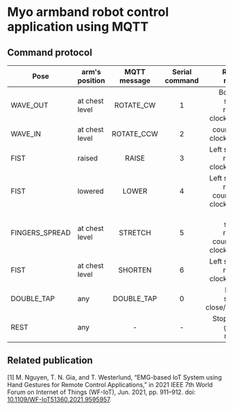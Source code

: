 # Myo armband robot control application using MQTT

## Command protocol

| Pose | arm's position| MQTT message | Serial command | Robot move |
| --- | --- |:---:|:---:|---:|
| WAVE_OUT | at chest level | ROTATE_CW | 1 | Bottom servo rotate clockwise |
| WAVE_IN | at chest level | ROTATE_CCW | 2 | counter-clockwise |
| FIST | raised | RAISE | 3 | Left servo rotate clockwise |
| FIST | lowered | LOWER | 4 | Left servo rotate counter-clockwise |
| FINGERS_SPREAD | at chest level | STRETCH | 5 | Right servo rotate counter-clockwise |
| FIST | at chest level | SHORTEN | 6 | Left servo rotate clockwise |
| DOUBLE_TAP | any | DOUBLE_TAP | 0 | Hand servo close/open |
| REST | any | - | - | Stop on-going move |

## Related publication
[1] M. Nguyen, T. N. Gia, and T. Westerlund, “EMG-based IoT System using Hand Gestures for Remote Control Applications,” in 2021 IEEE 7th World Forum on Internet of Things (WF-IoT), Jun. 2021, pp. 911–912. doi: [10.1109/WF-IoT51360.2021.9595957](https://doi.org/10.1109/wf-iot51360.2021.9595957).

